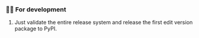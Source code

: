 ### 👨‍💻 For development

1. Just validate the entire release system and release the first edit version package to PyPI.


[//]: # (### 🎉 New feature)

[//]: # ()
[//]: # (1. Newborn of ClickUp MCP server project.)

[//]: # (    ```shell)

[//]: # (    >>> clickup-mcp-server --help)

[//]: # (    usage: clickup-mcp-server [-h] [--host HOST] [--port PORT] [--log-level {debug,info,warning,error,critical}] [--reload] [--env ENV_FILE] [--token TOKEN])

[//]: # (                              [--transport {sse,http-streaming}])

[//]: # (    )
[//]: # (    Run the ClickUp MCP FastAPI server)

[//]: # (    )
[//]: # (    options:)

[//]: # (      -h, --help            show this help message and exit)

[//]: # (      --host HOST           Host to bind the server to)

[//]: # (      --port PORT           Port to bind the server to)

[//]: # (      --log-level {debug,info,warning,error,critical})

[//]: # (                            Logging level)

[//]: # (      --reload              Enable auto-reload for development)

[//]: # (      --env ENV_FILE        Path to the .env file for environment variables)

[//]: # (      --token TOKEN         ClickUp API token &#40;overrides token from .env file if provided&#41;)

[//]: # (      --transport {sse,http-streaming})

[//]: # (                            Transport protocol to use for MCP &#40;sse or http-streaming&#41;)

[//]: # (    ```)


[//]: # (### 🔨 Breaking changes)

[//]: # ()
[//]: # (1. Deprecate Python 3.8 version support, will remove all code in next version. &#40;[PR#498]&#41;)


[//]: # (### 🪲 Bug Fix)

[//]: # ()
[//]: # (#### 🙋‍♂️ For production)

[//]: # ()
[//]: # (1. 💣 Critical bugs:)

[//]: # (   1. Command line tool cannot work finely because filtering logic cannot cover all scenarios. &#40;[PR#496]&#41;)

[//]: # (   2. Command line tool cannot work finely because missing Python dependency. &#40;[PR#498]&#41;)

[//]: # (2. 🦠 Major bugs:)

[//]: # (   1. The request checking process: &#40;[PR#493]&#41;)

[//]: # (      1. Error messages are incorrect which would deeply mislead developers.)

[//]: # (      2. The parameters data checking cannot work finely with array type parameters.)

[//]: # (   2. It set incorrect customized value at format property with subcommand line `pull`. &#40;[PR#487]&#41;)

[//]: # (   3. Generate incorrect data structure in API response. &#40;[PR#492]&#41;)

[//]: # (3. 🐛 Mirror bugs:)

[//]: # (   1. Command line option `--include-template-config` cannot work under subcommand line `pull`. &#40;[PR#485]&#41;)

[//]: # (   2. Default value cannot be set correctly if it's empty string value. &#40;[PR#484]&#41;)

[//]: # ()
[//]: # ([PR#484]: https://github.com/Chisanan232/PyFake-API-Server/pull/484)

[//]: # ([PR#485]: https://github.com/Chisanan232/PyFake-API-Server/pull/485)

[//]: # ([PR#487]: https://github.com/Chisanan232/PyFake-API-Server/pull/487)

[//]: # ([PR#485]: https://github.com/Chisanan232/PyFake-API-Server/pull/485)

[//]: # ([PR#485]: https://github.com/Chisanan232/PyFake-API-Server/pull/485)

[//]: # ([PR#485]: https://github.com/Chisanan232/PyFake-API-Server/pull/485)

[//]: # ([PR#492]: https://github.com/Chisanan232/PyFake-API-Server/pull/492)

[//]: # ([PR#493]: https://github.com/Chisanan232/PyFake-API-Server/pull/493)

[//]: # ([PR#496]: https://github.com/Chisanan232/PyFake-API-Server/pull/496)

[//]: # ([PR#498]: https://github.com/Chisanan232/PyFake-API-Server/pull/498)

[//]: # (#### 👨‍💻 For development)

[//]: # ()
[//]: # (1. Provide the [development details] in [documentation].)

[//]: # ()
[//]: # ([development details]: https://chisanan232.github.io/clickup-mcp-server/dev/next)


[//]: # (### ♻️ Refactor)

[//]: # ()
[//]: # (1. content ...)


[//]: # (### 🍀 Improvement)

[//]: # ()
[//]: # (1. Clear the Pre-Commit configuration. &#40;[PR#481]&#41;)

[//]: # (2. Clear the CI workflow configurations. &#40;[PR#482]&#41;)

[//]: # (3. Let program could raise obvious error message if it misses some necessary values at initial process. &#40;[PR#486]&#41;)

[//]: # ()
[//]: # ([PR#481]: https://github.com/Chisanan232/PyFake-API-Server/pull/481)

[//]: # ([PR#482]: https://github.com/Chisanan232/PyFake-API-Server/pull/482)

[//]: # ([PR#486]: https://github.com/Chisanan232/PyFake-API-Server/pull/486)


[//]: # (### 📑 Docs)

[//]: # ()
[//]: # (1. Provide the [details] in [documentation].)

[//]: # ()
[//]: # ([details]: https://chisanan232.github.io/clickup-mcp-server/docs/next/introduction)

[//]: # ([documentation]: https://chisanan232.github.io/clickup-mcp-server/)


[//]: # (### 🤖 Upgrade dependencies)

[//]: # ()
[//]: # ([//]: # &#40;1. Upgrade the Python dependencies.&#41;)
[//]: # ()
[//]: # (1. Upgrade pre-commit dependencies.)

[//]: # (3. Upgrade the CI reusable workflows.)

[//]: # ()
[//]: # (   1. Upgrade SonarQube and update its configuration)

[//]: # ()
[//]: # (   2. Update the usage because upgrading the artifact actions)

[//]: # (### 🚮Deprecate)

[//]: # ()
[//]: # (1. Deprecate and remove version 0.3.0 because it has multiple issue, and it cannot upload same version file to PyPI.)
